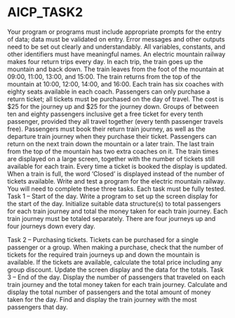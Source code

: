 # AICP_TASK2

Your program or programs must include appropriate prompts for the entry of
data; data must be validated on entry.
Error messages and other outputs need to be set out clearly and understandably.
All variables, constants, and other identifiers must have meaningful names.
An electric mountain railway makes four return trips every day. In each trip, the train
goes up the mountain and back down. The train leaves from the foot of the mountain
at 09:00, 11:00, 13:00, and 15:00. The train returns from the top of the mountain at
10:00, 12:00, 14:00, and 16:00. Each train has six coaches with eighty seats available
in each coach. Passengers can only purchase a return ticket; all tickets must be
purchased on the day of travel. The cost is $25 for the journey up and $25 for the
journey down. Groups of between ten and eighty passengers inclusive get a free ticket
for every tenth passenger, provided they all travel together (every tenth passenger
travels free). Passengers must book their return train journey, as well as the departure
train journey when they purchase their ticket. Passengers can return on the next train
down the mountain or a later train. The last train from the top
of the mountain has two extra coaches on it.
The train times are displayed on a large screen, together with the number of tickets
still available for each train. Every time a ticket is booked the display is updated.
When a train is full, the word ‘Closed’ is displayed instead of the number of tickets
available.
Write and test a program for the electric mountain railway.
You will need to complete these three tasks. Each task must be fully tested.
Task 1 – Start of the day.
Write a program to set up the screen display for the start of the day. Initialize suitable
data structure(s) to total passengers for each train journey and total the money taken
for each train journey. Each train journey must be totaled separately. There are four
journeys up and four journeys down every day.

Task 2 – Purchasing tickets.
Tickets can be purchased for a single passenger or a group. When making a purchase,
check that the number of tickets for the required train journeys up and down the
mountain is available. If the tickets are available, calculate the total price including
any group discount. Update the screen display and the data for the totals.
Task 3 – End of the day.
Display the number of passengers that traveled on each train journey and the total
money taken for each train journey. Calculate and display the total number of
passengers and the total amount of money taken for the day. Find and display the
train journey with the most passengers that day.
